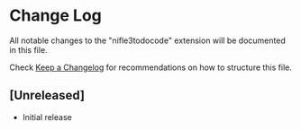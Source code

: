 # Change Log

All notable changes to the "nifle3todocode" extension will be documented in this file.

Check [Keep a Changelog](http://keepachangelog.com/) for recommendations on how to structure this file.

## [Unreleased]

- Initial release